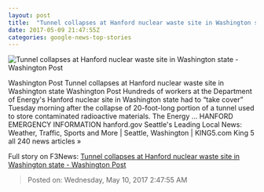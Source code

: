 ```yaml
---
layout: post
title:  "Tunnel collapses at Hanford nuclear waste site in Washington state - Washington Post"
date: 2017-05-09 21:47:55Z
categories: google-news-top-stories
---
```


![Tunnel collapses at Hanford nuclear waste site in Washington state - Washington Post](https://images.washingtonpost.com/?url=http://img.washingtonpost.com/news/post-nation/wp-content/uploads/sites/23/2017/05/t_1494360644748_name_20170509_hanford.jpg&w=1484&op=resize&opt=1&filter=antialias)

Washington Post Tunnel collapses at Hanford nuclear waste site in Washington state Washington Post Hundreds of workers at the Department of Energy's Hanford nuclear site in Washington state had to “take cover” Tuesday morning after the collapse of 20-foot-long portion of a tunnel used to store contaminated radioactive materials. The Energy ... HANFORD EMERGENCY INFORMATION hanford.gov Seattle's Leading Local News: Weather, Traffic, Sports and More | Seattle, Washington | KING5.com King 5 all 240 news articles »


Full story on F3News: [Tunnel collapses at Hanford nuclear waste site in Washington state - Washington Post](http://www.f3nws.com/n/sFykHF)

> Posted on: Wednesday, May 10, 2017 2:47:55 AM
